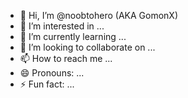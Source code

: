 - 👋 Hi, I’m @noobtohero (AKA GomonX)
- 👀 I’m interested in ...
- 🌱 I’m currently learning ...
- 💞️ I’m looking to collaborate on ...
- 📫 How to reach me ...
- 😄 Pronouns: ...
- ⚡ Fun fact: ...

<!---
noobtohero/noobtohero is a ✨ special ✨ repository because its `README.md` (this file) appears on your GitHub profile.
You can click the Preview link to take a look at your changes.
--->
